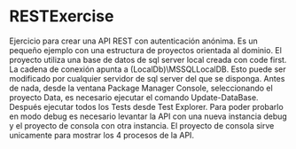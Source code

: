 # RESTExercise
Ejercicio para crear una API REST con autenticación anónima.
Es un pequeño ejemplo con una estructura de proyectos orientada al dominio. 
El proyecto utiliza una base de datos de sql server local creada con code first.
La cadena de conexión apunta a (LocalDb)\MSSQLLocalDB. Esto puede ser modificado por cualquier servidor de sql server del que se disponga.
Antes de nada, desde la ventana Package Manager Console, seleccionando el proyecto Data, es necesario ejecutar el comando Update-DataBase.
Después ejecutar todos los Tests desde Test Explorer.
Para poder probarlo en modo debug es necesario levantar la API con una nueva instancia debug y el proyecto de consola con otra instancia.
El proyecto de consola sirve unicamente para mostrar los 4 procesos de la API.
